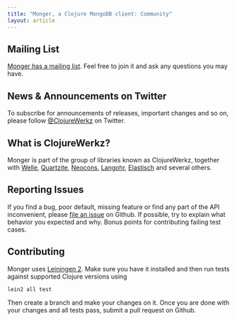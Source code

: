 ```yaml
---
title: "Monger, a Clojure MongoDB client: Community"
layout: article
---
```


## Mailing List

[Monger has a mailing list](https://groups.google.com/forum/#!forum/clojure-mongodb). Feel free to join it and ask any questions you may have.


## News & Announcements on Twitter

To subscribe for announcements of releases, important changes and so on, please follow [@ClojureWerkz](https://twitter.com/#!/clojurewerkz) on Twitter.


## What is ClojureWerkz?

Monger is part of the group of libraries known as ClojureWerkz, together with
[Welle](http://clojureriak.info), [Quartzite](http://clojurequartz.info), [Neocons](https://github.com/michaelklishin/neocons), [Langohr](https://github.com/michaelklishin/langohr), [Elastisch](https://github.com/clojurewerkz/elastisch) and several others.


## Reporting Issues

If you find a bug, poor default, missing feature or find any part of the API inconvenient, please [file an issue](github.com/michaelklishin/monger/issues) on Github.
If possible, try to explain what behavior you expected and why. Bonus points for contributing failing test cases.


## Contributing

Monger uses [Leiningen 2](https://github.com/technomancy/leiningen/blob/master/doc/TUTORIAL.md). Make sure you have it installed and then run tests against
supported Clojure versions using

    lein2 all test

Then create a branch and make your changes on it. Once you are done with your changes and all tests pass, submit a pull request
on Github.
